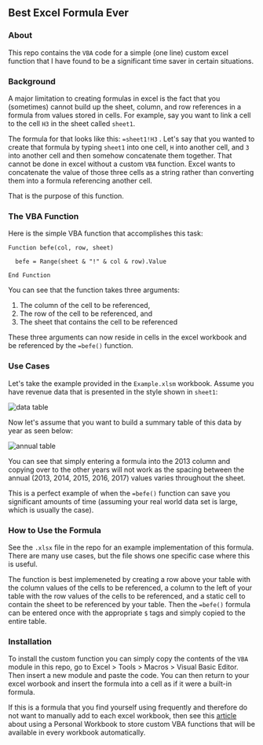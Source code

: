 ## Best Excel Formula Ever
### About
This repo contains the `VBA` code for a simple (one line) custom excel function that I have found to be a significant time saver in certain situations.  
### Background
A major limitation to creating formulas in excel is the fact that you (sometimes) cannot build up the sheet, column, and row references in a formula from values stored in cells. For example, say you want to link a cell to the cell `H3` in the sheet called `sheet1`.  
  
The formula for that looks like this: `=sheet1!H3` . Let's say that you wanted to create that formula by typing `sheet1` into one cell, `H` into another cell, and `3` into another cell and then somehow concatenate them together. That cannot be done in excel without a custom `VBA` function. Excel wants to concatenate the value of those three cells as a string rather than converting them into a formula referencing another cell.
  
That is the purpose of this function.
### The VBA Function
Here is the simple VBA function that accomplishes this task:

```
Function befe(col, row, sheet)
  
  befe = Range(sheet & "!" & col & row).Value
  
End Function
```
  
You can see that the function takes three arguments:  
  
1. The column of the cell to be referenced,  
2. The row of the cell to be referenced, and  
3. The sheet that contains the cell to be referenced
  
These three arguments can now reside in cells in the excel workbook and be referenced by the `=befe()` function.


### Use Cases
Let's take the example provided in the `Example.xlsm` workbook. Assume you have revenue data that is presented in the style shown in `sheet1`:    
  
![data table](https://raw.github.com/distanlo/bestxlformulaever/master/images/data_ss.png)
  
Now let's assume that you want to build a summary table of this data by year as seen below:  
  
![annual table](https://raw.github.com/distanlo/bestxlformulaever/master/images/annual_ss.png)
  
You can see that simply entering a formula into the 2013 column and copying over to the other years will not work as the spacing between the annual (2013, 2014, 2015, 2016, 2017) values varies throughout the sheet.
  
This is a perfect example of when the `=befe()` function can save you significant amounts of time (assuming your real world data set is large, which is usually the case). 


### How to Use the Formula
See the `.xlsx` file in the repo for an example implementation of this formula. There are many use cases, but the file shows one specific case where this is useful.  
  
The function is best implemeneted by creating a row above your table with the column values of the cells to be referenced, a column to the left of your table with the row values of the cells to be referenced, and a static cell to contain the sheet to be referenced by your table. Then the `=befe()` formula can be entered once with the appropriate `$` tags and simply copied to the entire table.
### Installation
To install the custom function you can simply copy the contents of the `VBA` module in this repo, go to Excel > Tools > Macros > Visual Basic Editor. Then insert a new module and paste the code. You can then return to your excel worbook and insert the formula into a cell as if it were a built-in formula.  
  
If this is a formula that you find yourself using frequently and therefore do not want to manually add to each excel workbook, then see this [article](http://office.microsoft.com/en-us/excel-help/copy-your-macros-to-a-personal-macro-workbook-HA102174076.aspx) about using a Personal Workbook to store custom VBA functions that will be available in every workbook automatically.